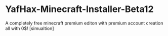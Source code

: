 # YafHax-Minecraft-Installer-Beta12
A completely free minecraft premium editon with premium account creation all with 0$! [simualtion]
